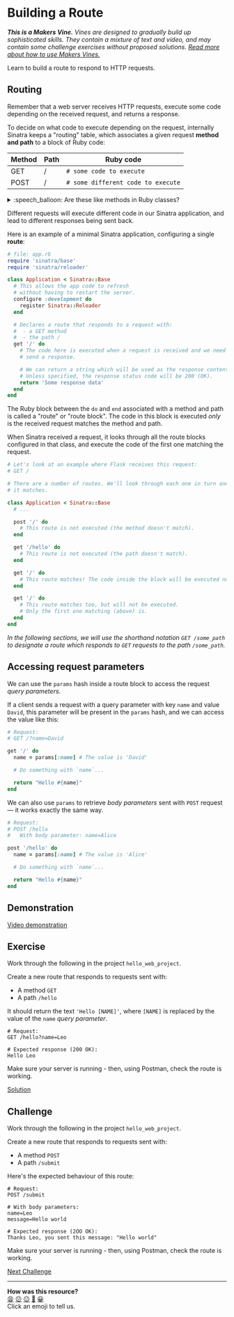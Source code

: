 # Building a Route

_**This is a Makers Vine.** Vines are designed to gradually build up sophisticated skills. They contain a mixture of text and video, and may contain some challenge exercises without proposed solutions. [Read more about how to use Makers
Vines.](https://github.com/makersacademy/course/blob/main/labels/vines.md)_

Learn to build a route to respond to HTTP requests.

<!-- OMITTED -->

## Routing

Remember that a web server receives HTTP requests, execute some code depending on the received request, and returns a response.

To decide on what code to execute depending on the request, internally Sinatra keeps a "routing" table, which associates a given request **method and path** to a block of Ruby code:

| Method | Path | Ruby code                          |
| ------ | ---- | ---------------------------------- |
| GET    | /    | `# some code to execute`           |
| POST   | /    | `# some different code to execute` |

<details>

  <summary>:speech_balloon: Are these like methods in Ruby classes?</summary>

  ---

  No. These are a different kind of method — a HTTP method.

  Each HTTP request comes with a label called a method which tells the server what kind of request it is. Common methods are GET (usually used to retrieve data) and POST (usually used to send data).

  ---

</details>

Different requests will execute different code in our Sinatra application, and lead to different responses being sent back.

Here is an example of a minimal Sinatra application, configuring a single **route**:

```ruby
# file: app.rb
require 'sinatra/base'
require 'sinatra/reloader'

class Application < Sinatra::Base
  # This allows the app code to refresh
  # without having to restart the server.
  configure :development do
    register Sinatra::Reloader
  end

  # Declares a route that responds to a request with:
  #  - a GET method
  #  - the path /
  get '/' do
    # The code here is executed when a request is received and we need to 
    # send a response. 

    # We can return a string which will be used as the response content.
    # Unless specified, the response status code will be 200 (OK).
    return 'Some response data'
  end
end
```

The Ruby block between the `do` and `end` associated with a method and path is called a "route" or "route block". The code in this block is executed _only_ is the received request matches the method and path.

When Sinatra received a request, it looks through all the route blocks configured in that class, and execute the code of the first one matching the request.

```ruby
# Let's look at an example where Flask receives this request:
# GET /

# There are a number of routes. We'll look through each one in turn and see if
# it matches.

class Application < Sinatra::Base 
  # ...

  post '/' do
    # This route is not executed (the method doesn't match).
  end

  get '/hello' do
    # This route is not executed (the path doesn't match).    
  end

  get '/' do
    # This route matches! The code inside the block will be executed now.
  end

  get '/' do
    # This route matches too, but will not be executed.
    # Only the first one matching (above) is.
  end
end
```

_In the following sections, we will use the shorthand notation `GET /some_path` to designate a route which responds to `GET` requests to the path `/some_path`._ 

## Accessing request parameters

We can use the `params` hash inside a route block to access the request _query parameters._

If a client sends a request with a query parameter with key `name` and value `David`, this parameter will be present in the `params` hash, and we can access the value like this:

```ruby
# Request:
# GET /?name=David

get '/' do
  name = params[:name] # The value is 'David'

  # Do something with `name`...

  return "Hello #{name}"
end
```

We can also use `params` to retrieve _body parameters_ sent with `POST` request — it works exactly the same way.

```ruby
# Request:
# POST /hello
#   With body parameter: name=Alice

post '/hello' do
  name = params[:name] # The value is 'Alice'

  # Do something with `name`...

  return "Hello #{name}"
end
```

## Demonstration

[Video demonstration](https://www.youtube.com/watch?v=iCMsemJVbqo)

## Exercise

Work through the following in the project `hello_web_project`.

Create a new route that responds to requests sent with:
  * A method `GET`
  * A path `/hello`
  
It should return the text `'Hello [NAME]'`, where `[NAME]` is replaced by the value of the `name` _query parameter_.

```
# Request:
GET /hello?name=Leo

# Expected response (200 OK):
Hello Leo
```

Make sure your server is running - then, using Postman, check the route is working.

[Solution](https://www.youtube.com/watch?v=iCMsemJVbqo&t=1106s)

## Challenge

Work through the following in the project `hello_web_project`.

Create a new route that responds to requests sent with:
  * A method `POST`
  * A path `/submit`

Here's the expected behaviour of this route:

```
# Request:
POST /submit

# With body parameters:
name=Leo
message=Hello world

# Expected response (2OO OK):
Thanks Leo, you sent this message: "Hello world"
```

Make sure your server is running - then, using Postman, check the route is working.


[Next Challenge](03_test_driving_a_route.md)

<!-- BEGIN GENERATED SECTION DO NOT EDIT -->

---

**How was this resource?**  
[😫](https://airtable.com/shrUJ3t7KLMqVRFKR?prefill_Repository=makersacademy%2Fweb-applications&prefill_File=challenges%2F02_building_a_route.md&prefill_Sentiment=😫) [😕](https://airtable.com/shrUJ3t7KLMqVRFKR?prefill_Repository=makersacademy%2Fweb-applications&prefill_File=challenges%2F02_building_a_route.md&prefill_Sentiment=😕) [😐](https://airtable.com/shrUJ3t7KLMqVRFKR?prefill_Repository=makersacademy%2Fweb-applications&prefill_File=challenges%2F02_building_a_route.md&prefill_Sentiment=😐) [🙂](https://airtable.com/shrUJ3t7KLMqVRFKR?prefill_Repository=makersacademy%2Fweb-applications&prefill_File=challenges%2F02_building_a_route.md&prefill_Sentiment=🙂) [😀](https://airtable.com/shrUJ3t7KLMqVRFKR?prefill_Repository=makersacademy%2Fweb-applications&prefill_File=challenges%2F02_building_a_route.md&prefill_Sentiment=😀)  
Click an emoji to tell us.

<!-- END GENERATED SECTION DO NOT EDIT -->